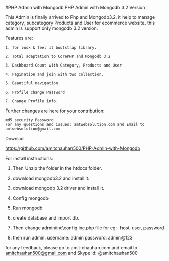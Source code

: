 #PHP Admin with Mongodb
PHP Admin with Mongodb 3.2 Version

This Admin is finally arrived to Php and Mongodb3.2. it help to manage category, subcategory Products and User for ecommerce website. this admin is support only mongodb 3.2 version.

Features are:

    1. for look & feel it bootstrap library.

    2. Total adaptation to CorePHP and Mongodb 3.2
    
    3. Dashboard Count with Category, Products and User
    
    4. Pagination and join with two collection.
    
    5. Beautiful navigation
    
    6. Profile change Password
    
    7. Change Profile info.
    

Further changes are here for your contribution:

    md5 security Password
    For any questions and issues: amtwebsolution.com and Email to amtwebsolution@gmail.com

Downlad

https://github.com/amitchauhan500/PHP-Admin-with-Mongodb

For install instructions:

   1. Then Unzip the folder in the htdocs folder.
  
   2. download mongodb3.2 and install it.
   
   3. download mongodb 3.2 driver and install it.
   
   4. Config mongodb
   
   5. Run mongodb
   
   6. create database and import db.
   
   7. Then change admin\inc\config.inc.php file for eg:- host, user, password
   
   8. then run admin. username: admin password: admin@123
   
for any feedback, please go to amit-chauhan.com and email to amitchauhan500@gmail.com and Skype id: @amitchauhan500
  
